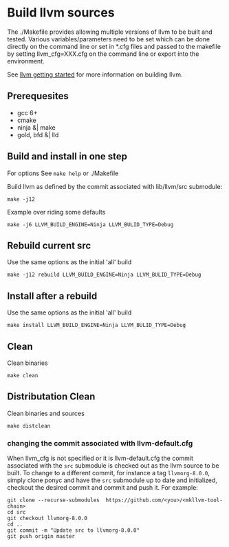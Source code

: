 # Build llvm sources

The ./Makefile provides allowing multiple versions of llvm to be built and
tested. Various variables/parameters need to be set which can be done directly
on the command line or set in \*.cfg files and passed to the makefile by
setting llvm_cfg=XXX.cfg on the command line or export into the environment.

See [llvm getting started](http://llvm.org/docs/GettingStarted.html) for more
information on building llvm.

## Prerequesites
  * gcc 6+
  * cmake
  * ninja &| make
  * gold, bfd &| lld

## Build and install in one step
For options See `make help` or ./Makefile

Build llvm as defined by the commit associated with lib/llvm/src submodule:
```
make -j12
```
Example over riding some defaults
```
make -j6 LLVM_BUILD_ENGINE=Ninja LLVM_BULID_TYPE=Debug
```

## Rebuild current src
Use the same options as the initial 'all' build
```
make -j12 rebuild LLVM_BUILD_ENGINE=Ninja LLVM_BULID_TYPE=Debug
```
## Install after a rebuild
Use the same options as the initial 'all' build
```
make install LLVM_BUILD_ENGINE=Ninja LLVM_BULID_TYPE=Debug
```
## Clean
Clean binaries
```
make clean
```
## Distributation Clean
Clean binaries and sources
```
make distclean
```
### changing the commit associated with llvm-default.cfg

When llvm_cfg is not specified or it is llvm-default.cfg the commit associated with the `src` submodule is checked out as the llvm source to be built. To change to a different commit, for instance a tag `llvmorg-8.0.0`, simply clone ponyc and have the `src` submodule up to date and initialized, checkout the desired commit and commit and push it. For example:
```
git clone --recurse-submodules  https://github.com/<you>/<mkllvm-tool-chain>
cd src
git checkout llvmorg-8.0.0
cd ..
git commit -m "Update src to llvmorg-8.0.0"
git push origin master
```
